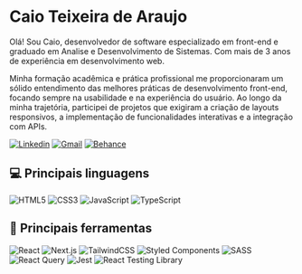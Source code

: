 # Caio Teixeira de Araujo
Olá! Sou Caio, desenvolvedor de software especializado em front-end e graduado em Analise e Desenvolvimento de Sistemas. Com mais de 3 anos de experiência em desenvolvimento web.

Minha formação acadêmica e prática profissional me proporcionaram um sólido entendimento das melhores práticas de desenvolvimento front-end, focando sempre na usabilidade e na experiência do usuário. Ao longo da minha trajetória, participei de projetos que exigiram a criação de layouts responsivos, a implementação de funcionalidades interativas e a integração com APIs.

[<img alt="Linkedin" src="https://img.shields.io/badge/Caio%20Araujo-%230077B5.svg?&style=for-the-badge&logo=linkedin&logoColor=white" />](https://www.linkedin.com/in/caio-teixeira-de-araujo/)
[<img alt="Gmail" src="https://img.shields.io/badge/caio2002araujo@gmail.com-EA4335.svg?style=for-the-badge&logo=Gmail&logoColor=white">](mailto:caio2002araujo@gmail.com)
[<img alt="Behance" src="https://img.shields.io/badge/caioaraujo16-0054F7?style=for-the-badge&logo=behance&logoColor=white">](https://www.behance.net/caioaraujo16)
<br/>

## 💻 Principais linguagens
<div>
  <img alt="HTML5" src="https://img.shields.io/badge/HTML5-E34F26?style=for-the-badge&logo=html5&logoColor=white" />
  <img alt="CSS3" src="https://img.shields.io/badge/CSS3-1572B6?style=for-the-badge&logo=css3&logoColor=white" />
  <img alt="JavaScript" src="https://img.shields.io/badge/JavaScript-F7DF1E?style=for-the-badge&logo=javascript&logoColor=black" />
  <img alt="TypeScript" src="https://img.shields.io/badge/TypeScript-007ACC?style=for-the-badge&logo=typescript&logoColor=white" />
</div>

## 🧰 Principais ferramentas
<div>
  <img alt="React" src="https://img.shields.io/badge/React-20232A?style=for-the-badge&logo=react&logoColor=61DAFB" />
  <img alt="Next.js" src="https://img.shields.io/badge/Next-black?style=for-the-badge&logo=next.js&logoColor=white" />
  <img alt="TailwindCSS" src="https://img.shields.io/badge/tailwindcss-%2338B2AC.svg?style=for-the-badge&logo=tailwind-css&logoColor=white" />
  <img alt="Styled Components" src="https://img.shields.io/badge/styled--components-DB7093?style=for-the-badge&logo=styled-components&logoColor=white" />
  <img alt="SASS" src="https://img.shields.io/badge/Sass-CC6699?style=for-the-badge&logo=sass&logoColor=white" />
  <img alt="React Query" src="https://img.shields.io/badge/React_Query-FF4154?style=for-the-badge&logo=ReactQuery&logoColor=white" />
  <img alt="Jest" src="https://img.shields.io/badge/Jest-C21325?style=for-the-badge&logo=jest&logoColor=white" />
  <img alt="React Testing Library" src="https://img.shields.io/badge/-React%20Testing%20Library-%23E33332?style=for-the-badge&amp;logo=testing-library&amp;logoColor=white" />
</div>
